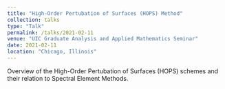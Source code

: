 ```yaml
---
title: "High-Order Pertubation of Surfaces (HOPS) Method"
collection: talks
type: "Talk"
permalink: /talks/2021-02-11
venue: "UIC Graduate Analysis and Applied Mathematics Seminar"
date: 2021-02-11
location: "Chicago, Illinois"
---
```


Overview of the High-Order Pertubation of Surfaces (HOPS) schemes and their relation to Spectral Element Methods.